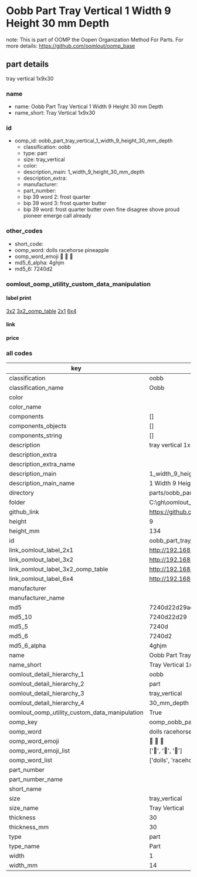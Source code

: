 # Oobb Part Tray Vertical 1 Width 9 Height 30 mm Depth  

note: This is part of OOMP the Oopen Organization Method For Parts. For more details: https://github.com/oomlout/oomp_base

##  part details
  



tray vertical 1x9x30



### name
* name: Oobb Part Tray Vertical 1 Width 9 Height 30 mm Depth
* name_short: Tray Vertical 1x9x30 
### id
* oomp_id: oobb_part_tray_vertical_1_width_9_height_30_mm_depth
  * classification: oobb
  * type: part
  * size: tray_vertical
  * color: 
  * description_main: 1_width_9_height_30_mm_depth
  * description_extra: 
  * manufacturer: 
  * part_number: 
  * bip 39 word 2: frost quarter
  * bip 39 word 3: frost quarter butter
  * bip 39 word: frost quarter butter oven fine disagree shove proud pioneer emerge call already

### other_codes
* short_code: 
* oomp_word: dolls racehorse pineapple
* oomp_word_emoji :dolls: :racehorse: :pineapple:
* md5_6_alpha: 4ghjm
* md5_6: 7240d2






### oomlout_oomp_utility_custom_data_manipulation
#### label print
[3x2](http://192.168.1.245:1112/?label=oomp%204ghjm)
[3x2_oomp_table](http://192.168.1.108:1112/?label=oomp%204ghjm)
[2x1](http://192.168.1.242:1112/?label=oomp%204ghjm)
[6x4](http://192.168.1.55:1112/?label=oomp%204ghjm)    

#### link

                              

#### price







### all codes 
| key | value |  
| --- | --- |  
| classification | oobb |  
| classification_name | Oobb |  
| color |  |  
| color_name |  |  
| components | [] |  
| components_objects | [] |  
| components_string | [] |  
| description | tray vertical 1x9x30 |  
| description_extra |  |  
| description_extra_name |  |  
| description_main | 1_width_9_height_30_mm_depth |  
| description_main_name | 1 Width 9 Height 30 mm Depth |  
| directory | parts/oobb_part_tray_vertical_1_width_9_height_30_mm_depth |  
| folder | C:\gh\oomlout_oobb_version_4_generated_parts\parts\oobb_part_tray_vertical_1_width_9_height_30_mm_depth |  
| github_link | https://github.com/oomlout/oomlout_oomp_part_src/tree/main/parts/oobb_part_tray_vertical_1_width_9_height_30_mm_depth |  
| height | 9 |  
| height_mm | 134 |  
| id | oobb_part_tray_vertical_1_width_9_height_30_mm_depth |  
| link_oomlout_label_2x1 | http://192.168.1.242:1112/?label=oomp%204ghjm |  
| link_oomlout_label_3x2 | http://192.168.1.245:1112/?label=oomp%204ghjm |  
| link_oomlout_label_3x2_oomp_table | http://192.168.1.108:1112/?label=oomp%204ghjm |  
| link_oomlout_label_6x4 | http://192.168.1.55:1112/?label=oomp%204ghjm |  
| manufacturer |  |  
| manufacturer_name |  |  
| md5 | 7240d22d29acd8e0fb2b69dc3eabdaeb |  
| md5_10 | 7240d22d29 |  
| md5_5 | 7240d |  
| md5_6 | 7240d2 |  
| md5_6_alpha | 4ghjm |  
| name | Oobb Part Tray Vertical 1 Width 9 Height 30 mm Depth |  
| name_short | Tray Vertical 1x9x30  |  
| oomlout_detail_hierarchy_1 | oobb |  
| oomlout_detail_hierarchy_2 | part |  
| oomlout_detail_hierarchy_3 | tray_vertical |  
| oomlout_detail_hierarchy_4 | 30_mm_depth |  
| oomlout_oomp_utility_custom_data_manipulation | True |  
| oomp_key | oomp_oobb_part_tray_vertical_1_width_9_height_30_mm_depth |  
| oomp_word | dolls racehorse pineapple |  
| oomp_word_emoji | :dolls: :racehorse: :pineapple: |  
| oomp_word_emoji_list | [':dolls:', ':racehorse:', ':pineapple:'] |  
| oomp_word_list | ['dolls', 'racehorse', 'pineapple'] |  
| part_number |  |  
| part_number_name |  |  
| short_name |  |  
| size | tray_vertical |  
| size_name | Tray Vertical |  
| thickness | 30 |  
| thickness_mm | 30 |  
| type | part |  
| type_name | Part |  
| width | 1 |  
| width_mm | 14 |  
